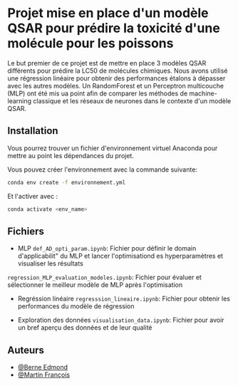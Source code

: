 # Projet mise en place d'un modèle QSAR pour prédire la toxicité d'une molécule pour les poissons
Le but premier de ce projet est de mettre en place 3 modèles QSAR différents pour prédire la LC50 de molécules chimiques. Nous avons utilisé une régression linéaire pour obtenir des performances étalons à dépasser avec les autres modèles. Un RandomForest et un Perceptron multicouche (MLP) ont été mis ua point afin de comparer les méthodes de machine-learning classique et les réseaux de neurones dans le contexte d'un modèle QSAR.


## Installation

Vous pourrez trouver un fichier d'environnement virtuel Anaconda pour mettre au point les dépendances du projet.

Vous pouvez créer l'environnement avec la commande suivante:
```bash
conda env create -f environnement.yml
```

Et l'activer avec :
```bash
conda activate <env_name>
```

## Fichiers
- MLP
`def_AD_opti_param.ipynb`: Fichier pour définir le domain d'applicabilit" du MLP et lancer l'optimisationd es hyperparamètres et visualiser les résultats

`regression_MLP_evaluation_modeles.ipynb`: Fichier pour évaluer et sélectionner le meilleur modèle de MLP après l'optimisation

- Regréssion linéaire
`regresssion_lineaire.ipynb`: Fichier pour obtenir les performances du modèle de régression

- Exploration des données
`visualisation_data.ipynb`: Fichier pour avoir un bref aperçu des données et de leur qualité

## Auteurs
- [@Berne Edmond](https://github.com/Edmondbrn)
- [@Martin François](https://github.com/exovie)



